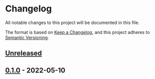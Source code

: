 # Changelog

All notable changes to this project will be documented in this file.

The format is based on [Keep a Changelog](https://keepachangelog.com/en/1.0.0),
and this project adheres to [Semantic Versioning](https://semver.org/spec/v2.0.0.html).

## [Unreleased]

## [0.1.0] - 2022-05-10

[Unreleased]: https://github.com/clitic/mp4decrypt/compare/bento4-src-v0.1.0...HEAD
[0.1.0]: https://github.com/clitic/vsd/releases/tag/bento4-src-v0.1.0
